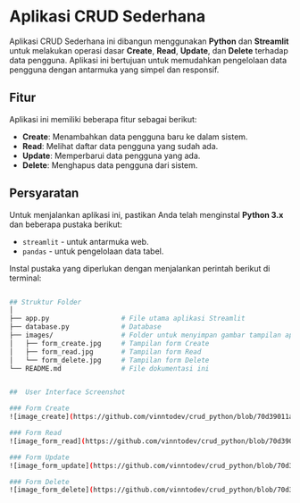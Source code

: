 # Aplikasi CRUD Sederhana

Aplikasi CRUD Sederhana ini dibangun menggunakan **Python** dan **Streamlit** untuk melakukan operasi dasar **Create**, **Read**, **Update**, dan **Delete** terhadap data pengguna. Aplikasi ini bertujuan untuk memudahkan pengelolaan data pengguna dengan antarmuka yang simpel dan responsif.

## Fitur
Aplikasi ini memiliki beberapa fitur sebagai berikut:
- **Create**: Menambahkan data pengguna baru ke dalam sistem.
- **Read**: Melihat daftar data pengguna yang sudah ada.
- **Update**: Memperbarui data pengguna yang ada.
- **Delete**: Menghapus data pengguna dari sistem.

## Persyaratan
Untuk menjalankan aplikasi ini, pastikan Anda telah menginstal **Python 3.x** dan beberapa pustaka berikut:
- `streamlit` - untuk antarmuka web.
- `pandas` - untuk pengelolaan data tabel.

Instal pustaka yang diperlukan dengan menjalankan perintah berikut di terminal:

```bash

## Struktur Folder
│
├── app.py                  # File utama aplikasi Streamlit
├── database.py             # Database
├── images/                 # Folder untuk menyimpan gambar tampilan aplikasi
│   ├── form_create.jpg     # Tampilan form Create
│   ├── form_read.jpg       # Tampilan form Read
│   └── form_delete.jpg     # Tampilan form Delete
└── README.md               # File dokumentasi ini


##  User Interface Screenshot

### Form Create
![image_create](https://github.com/vinntodev/crud_python/blob/70d39011acac5fe30630c4ebc981397f270870e2/assets/img/form_create.jpg)

### Form Read
![image_form_read](https://github.com/vinntodev/crud_python/blob/70d39011acac5fe30630c4ebc981397f270870e2/assets/img/form_read.jpg)

### Form Update
![image_form_update](https://github.com/vinntodev/crud_python/blob/70d39011acac5fe30630c4ebc981397f270870e2/assets/img/form_update.jpg)

### Form Delete
![image_form_delete](https://github.com/vinntodev/crud_python/blob/70d39011acac5fe30630c4ebc981397f270870e2/assets/img/form_delete.jpg)
